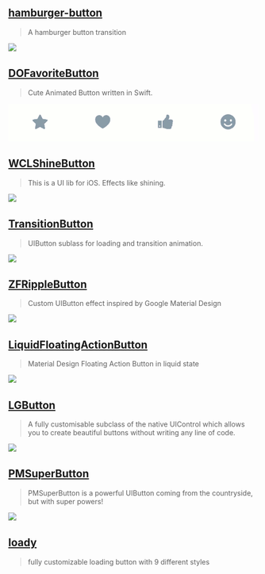[hamburger-button](https://github.com/robb/hamburger-button)
--
> A hamburger button transition

![](https://d13yacurqjgara.cloudfront.net/users/107759/screenshots/1623679/menu.gif)

[DOFavoriteButton](https://github.com/okmr-d/DOFavoriteButton)
--
> Cute Animated Button written in Swift.

![](https://raw.githubusercontent.com/okmr-d/okmr-d.github.io/master/img/DOFavoriteButton/demo.gif)

[WCLShineButton](https://github.com/631106979/WCLShineButton)
--
> This is a UI lib for iOS. Effects like shining.

![](https://github.com/631106979/WCLShineButton/raw/master/DemoGif.gif)

[TransitionButton](https://github.com/AladinWay/TransitionButton)
--
> UIButton sublass for loading and transition animation.

![](https://camo.githubusercontent.com/522141a47cc93405d5cde41237a497c18ed8d872/68747470733a2f2f63646e2e6472696262626c652e636f6d2f75736572732f36323331392f73637265656e73686f74732f313934353539332f73686f742e676966)

[ZFRippleButton](https://github.com/zoonooz/ZFRippleButton)
--
> Custom UIButton effect inspired by Google Material Design

![](https://github.com/zoonooz/ZFRippleButton/raw/master/Screenshot/colored-button.gif)

[LiquidFloatingActionButton](https://github.com/yoavlt/LiquidFloatingActionButton)
--
> Material Design Floating Action Button in liquid state

![](https://github.com/yoavlt/LiquidFloatingActionButton/raw/master/Demo/top.gif?raw=true)

## [LGButton](https://github.com/loregr/LGButton)
> A fully customisable subclass of the native UIControl which allows you to create beautiful buttons without writing any line of code.

![](https://github.com/loregr/LGButton/raw/develop/media/preview_btn.png)

## [PMSuperButton](https://github.com/pmusolino/PMSuperButton)

> PMSuperButton is a powerful UIButton coming from the countryside, but with super powers!

![](https://github.com/pmusolino/PMSuperButton/raw/master/docs/checkbox_button.gif?raw=true)

## [loady](https://github.com/farshadjahanmanesh/loady)
> fully customizable loading button with 9 different styles

![]()
